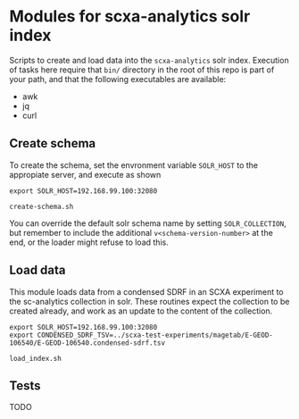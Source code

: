 # Modules for scxa-analytics solr index

Scripts to create and load data into the `scxa-analytics` solr index. Execution of tasks here require that `bin/` directory in the root of this repo is part of your path, and that the following executables are available:

- awk
- jq
- curl


## Create schema

To create the schema, set the envronment variable `SOLR_HOST` to the appropiate server, and execute as shown

```
export SOLR_HOST=192.168.99.100:32080

create-schema.sh
```

You can override the default solr schema name by setting `SOLR_COLLECTION`, but remember to include the additional `v<schema-version-number>` at the end, or the loader might refuse to load this.

## Load data

This module loads data from a condensed SDRF in an SCXA experiment to the sc-analytics collection in solr. These routines expect the collection to be created already, and work as an update to the content of the collection.

```
export SOLR_HOST=192.168.99.100:32080
export CONDENSED_SDRF_TSV=../scxa-test-experiments/magetab/E-GEOD-106540/E-GEOD-106540.condensed-sdrf.tsv

load_index.sh 
```

## Tests

TODO

